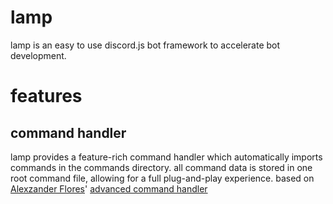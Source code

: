 # lamp
lamp is an easy to use discord.js bot framework to accelerate bot development.
# features
## command handler
lamp provides a feature-rich command handler which automatically imports commands in the commands directory. all command data is stored in one root command file, allowing for a full plug-and-play experience. based on [Alexzander Flores](https://github.com/AlexzanderFlores)' [advanced command handler](https://github.com/AlexzanderFlores/Worn-Off-Keys-Discord-Js/tree/master/22-Advanced-Command-Handler)
